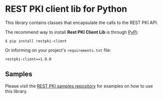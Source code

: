 REST PKI client lib for Python
===============================
This library contains classes that encapsulate the calls to the REST PKI API.

The recommend way to install **Rest PKI Client Lib** is through [PyPi](https://pypi.org/):

    $ pip install restpki-client

Or informing on your project's `requirements.txt` file:

    restpki-client==1.0.0

Samples
-------

Please visit the [REST PKI samples repository](https://github.com/LacunaSoftware/RestPkiSamples/tree/master/Python)
for examples on how to use this library.